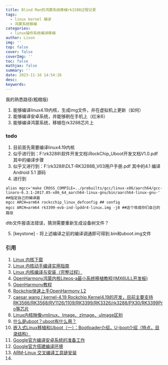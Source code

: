 ```yaml
---
title: Blind Man的鸿蒙系统移植rk3288过程记录
tags:
  - linux kernel 编译
  - 鸿蒙系统移植
categories:
  - linux操作系统编译移植
author: Lison
img: ''
top: false
cover: false
coverImg: ''
toc: false
mathjax: false
summary: ''
date: 2023-11-16 14:54:26
desc:
keywords:
---
```


我的熟悉路径(粗粮版)
1. 能够编译linux4.19内核，生成img文件，并在虚拟机上更新（如何）
2. 能够编译安卓系统，并能够刷在手机上（红米6）
3. 能够编译鸿蒙系统，移植在rk3288芯片上

<!--more-->

### todo 
1. 目前首先需要编译linux4.19内核
2. 似乎进行到：F:\rk3288\软件开发文档\RockChip_Uboot开发文档V1.0.pdf 其中的编译步骤
3. 似乎又进行到：F:\rk3288\DLT-RK3288B_V03用户手册.pdf 其中的4.1 编译 Android 5.1 源码
4. 进行到 

```
alias mgcc='make CROSS_COMPILE=../prebuilts/gcc/linux-x86/aarch64/gcc-linaro-6.3.1-2017.05-x86_64_aarch64-linux-gnu/bin/aarch64-linux-gnu-' ##指定自己的编译器
mgcc ARCH=arm64 rockcchip_linux_defconfig ## config
mgcc ARCH=arm64 rk3399-evb-ind-lpddr4-linux.img -j8 ##这个改成你们自己的路径
```

dtb文件报语法错误，猜测需要重新生成设备树文件？

5. [keystone] - 将上述编译之前的编译调通即可得到.bin和uboot.img文件





### 引用

1. [Linux 内核下载](https://www.kernel.org/)
2. [Linux 内核动手编译实用指南 ](https://linux.cn/article-16252-1.html)
3. [Linux 内核编译与安装（完整过程）](https://blog.csdn.net/shiftrain/article/details/118575854)
4. [OpenHarmony鸿蒙内核Liteos-a最小系统移植教程(IMX6ULL开发板)](https://www.bilibili.com/video/BV1Mf4y1a7PZ/?p=3&spm_id_from=pageDriver&vd_source=8b0631edf0e9985e7c1716dd9cb4ee12)
5. [OpenHarmony教程](https://www.openharmony.cn/download/)
6. [Rockchip快速上手OpenHarmony L2](https://gitee.com/caesar-wang/openharmony-rockchip)
7. [caesar wang / kernel-4.19 Rockchip Kernel4.19的开发，目前主要支持 RK3566/RK3568/RV1126/1109/RK3399/RK3326/rk3288/PX30/RK3399Pro等芯片 ](https://gitee.com/caesar-wang/kernel-4.19)
8. [Linux内核映像vmlinux、Image、zImage、uImage区别](https://zhuanlan.zhihu.com/p/466226177#:~:text=Image%EF%BC%9ALinux%E5%86%85%E6%A0%B8%E7%BC%96%E8%AF%91%E6%97%B6%EF%BC%8C%E4%BD%BF%E7%94%A8objcopy%E5%A4%84%E7%90%86vmlinux%E5%90%8E%E7%94%9F%E6%88%90%E7%9A%84%E4%BA%8C%E8%BF%9B%E5%88%B6%E5%86%85%E6%A0%B8%E6%98%A0%E5%83%8F%E3%80%82%20%E8%AF%A5%E6%98%A0%E5%83%8F%E6%9C%AA%E5%8E%8B%E7%BC%A9%EF%BC%8C%E5%8F%AF%E7%9B%B4%E6%8E%A5%E5%BC%95%E5%AF%BCLinux%E7%B3%BB%E7%BB%9F%E5%90%AF%E5%8A%A8%E3%80%82%20RockPI%204A%E5%8D%95%E6%9D%BFLinux%E5%86%85%E6%A0%B8%E7%BC%96%E8%AF%91vmlinux%E5%92%8CImage%E8%BF%87%E7%A8%8B%E5%A6%82%E4%B8%8B%EF%BC%9A%20root%40ubuntu%3A%2Fhome%2Frun%2Fcode%2Frockchip-bsp%23.%2Fbuild%2Fmk-kernel.sh%20rockpi4a%20Building,kernel%20for%20rockpi4a%20board%21%204.4.154%20%23%23%204.4.154%E5%86%85%E6%A0%B8)
9. [什么是uboot？uboot有什么用？](https://blog.csdn.net/sidongzhong/article/details/102598704)
10. [嵌入式Linux移植和Uboot（一）：Bootloader介绍，U-boot介绍（特点，目录结构）](https://zhuanlan.zhihu.com/p/194357198)
11. [Google官方编译安卓系统的准备工作](https://source.android.com/source/building?hl=zh-cn)
12. [Google官方搭建编译环境](https://source.android.com/source/initializing?hl=zh-cn)
13. [ARM-Linux 交叉编译工具链安装](https://blog.csdn.net/Qiuhongim/article/details/124137192#:~:text=%E5%AE%89%E8%A3%85%E4%BA%A4%E5%8F%89%E7%BC%96%E8%AF%91%E5%B7%A5%E5%85%B7%E9%93%BE%20%281%29%20%E5%B0%86gcc-linaro-12.0.1-2022.02-x86_64_arm-linux-gnueabihf.tar.xz%E7%A7%BB%E5%8A%A8%E5%88%B0,%2Fusr%2Flocal%2Farm%20%E6%96%87%E4%BB%B6%E5%A4%B9%E4%B8%8B%EF%BC%8C%E6%B3%A8%EF%BC%9A%E6%B2%A1%E6%9C%89%E8%AF%A5%E6%96%87%E4%BB%B6%E5%A4%B9%E5%B0%B1%E6%96%B0%E5%BB%BA%E4%B8%80%E4%B8%AA%EF%BC%8C%E8%AF%A5%E6%96%87%E4%BB%B6%E5%A4%B9%E5%9C%A8%E5%90%8E%E9%9D%A2%E9%85%8D%E7%BD%AE%E7%8E%AF%E5%A2%83%E5%8F%98%E9%87%8F%E6%97%B6%E4%B9%9F%E4%BC%9A%E7%94%A8%E5%88%B0%E7%9A%84%20%282%29%20%E8%A7%A3%E5%8E%8B%E4%BA%A4%E5%8F%89%E7%BC%96%E8%AF%91%E5%B7%A5%E5%85%B7%E9%93%BE%E5%8E%8B%E7%BC%A9%E5%8C%85%EF%BC%8C%E6%B3%A8%EF%BC%9A%E8%A7%A3%E5%8E%8B%E5%87%BA%E6%9D%A5%E5%90%8E%E7%9A%84%E6%96%87%E4%BB%B6%E5%A4%B9%E5%AD%98%E6%94%BE%E7%9A%84%E5%B0%B1%E6%98%AF%E4%BA%A4%E5%8F%89%E7%BC%96%E8%AF%91%E5%B7%A5%E5%85%B7%E9%93%BE%E6%96%87%E4%BB%B6)
14. 